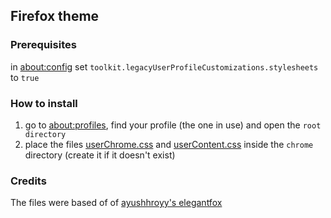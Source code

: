 ## Firefox theme

### Prerequisites

in [about:config](about:config) set `toolkit.legacyUserProfileCustomizations.stylesheets` to `true`


### How to install

1. go to [about:profiles](about:profiles), find your profile (the one in use) and open the `root directory`
2. place the files [userChrome.css](./userChrome.css) and [userContent.css](userContent.css) inside the `chrome` directory
(create it if it doesn't exist)

### Credits
The files were based of of [ayushhroyy's elegantfox](https://github.com/ayushhroyy/elegantfox)
